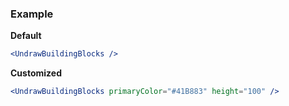 ### Example

**Default**
```jsx
<UndrawBuildingBlocks />
```

**Customized**
```jsx
<UndrawBuildingBlocks primaryColor="#41B883" height="100" />
```
